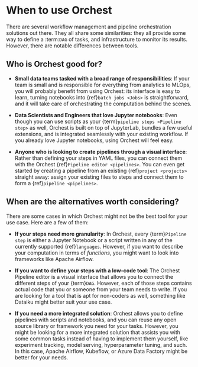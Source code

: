 # When to use Orchest

There are several workflow management and pipeline orchestration solutions out there.
They all share some similarities: they all provide some way to define a :term:`DAG` of tasks,
and infrastructure to monitor its results. However, there are notable differences between tools.

## Who is Orchest good for?

- **Small data teams tasked with a broad range of responsibilities**:
  If your team is small and is responsible for everything from analytics to MLOps,
  you will probably benefit from using Orchest: its interface is easy to learn,
  turning notebooks into {ref}`batch jobs <Jobs>` is straightforward,
  and it will take care of orchestrating the computation behind the scenes.

- **Data Scientists and Engineers that love Jupyter notebooks**:
  Even though you can use scripts as your {term}`pipeline steps <Pipeline step>` as well,
  Orchest is built on top of JupyterLab, bundles a few useful extensions,
  and is integrated seamlessly with your existing workflow.
  If you already love Jupyter notebooks, using Orchest will feel easy.

- **Anyone who is looking to create pipelines through a visual interface**:
  Rather than defining your steps in YAML files, you can connect them with the Orchest
  {ref}`Pipeline editor <pipelines>`. You can even get started by creating a pipeline
  from an existing {ref}`project <projects>` straight away: assign your existing files
  to steps and connect them to form a {ref}`pipeline <pipelines>`.

## When are the alternatives worth considering?

There are some cases in which Orchest might not be the best tool for your use case.
Here are a few of them:

- **If your steps need more granularity**:
  In Orchest, every {term}`Pipeline step` is either a Jupyter Notebook or a script
  written in any of the currently supported {ref}`languages`. However, if you want
  to describe your computation in terms of _functions_, you might want to look
  into frameworks like Apache Airflow.

- **If you want to define your steps with a low-code tool**:
  The Orchest Pipeline editor is a visual interface that allows you to connect the different
  steps of your {term}`DAG`. However, each of those steps contains actual code that you
  or someone from your team needs to write. If you are looking for a tool that is apt
  for non-coders as well, something like Dataiku might better suit your use case.

- **If you need a more integrated solution**:
  Orchest allows you to define pipelines with scripts and notebooks, and you can reuse
  any open source library or framework you need for your tasks. However, you might be
  looking for a more integrated solution that assists you with some common tasks instead of
  having to implement them yourself, like experiment tracking, model serving, hyperparameter
  tuning, and such. In this case, Apache Airflow, Kubeflow, or Azure Data Factory
  might be better for your needs.
